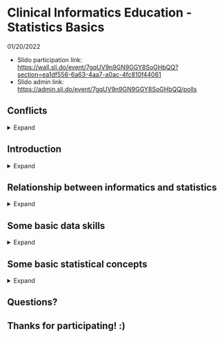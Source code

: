 # Clinical Informatics Education - Statistics Basics

01/20/2022

* Slido participation link: https://wall.sli.do/event/7gqUV9n9GN9GGY8SoGHbQQ?section=ea1df556-6a63-4aa7-a0ac-4fc810f44061
* Slido admin link: https://admin.sli.do/event/7gqUV9n9GN9GGY8SoGHbQQ/polls

## Conflicts

<details>
  <summary>Expand</summary>
  
* I don't have any financial conflicts to declare.
  
</details>

## Introduction

<details>
  <summary>Expand</summary>
  
* Christopher I. Macintosh, PhD, RN
* I am currently a Clinical Informatics Analyst on the CTIS Health Information Technology (HIT) Safety Team.
* I am an Adjunct Assistant Professor at the University of Utah College of Nursing.
* I have worked for the last 5 years on the Terminology and Modeling Team at Intermountain.
* I received my PhD from the University of Utah College of Nursing.
* Before going to graduate school I worked in the OR at LDS Hospital, IMC, and the U of U. I also worked for a short time in home health and hospice.
  
</details>

## Relationship between informatics and statistics

<details>
  <summary>Expand</summary>
  
* Slido polls 1 - 3
* Slides https://github.com/cmcntsh/clinical_informatics_education_statistics_basics/blob/main/InformaticsAndStatistics.pdf
  
</details>

## Some basic data skills

<details>
  <summary>Expand</summary>
  
* Slido polls 4
* Video https://www.youtube.com/watch?v=M07df44RXOM
* Creating tables in Excel
    * Don't have anything above the first row of your table
    * Start in cell A1
    * Each column should have a header (variable name)
    * Column names should be unique
    * Avoid spaces in column names
      * It's OK for Excel, but it's better not to have spaces if you may export your data for use in other analysis software.
    * Remove any summary rows. Only have data rows.
    * Don't merge cells. (Unmerge them if any exist.)
    * Don't use formatting to code for meaning. (i.e. text color, highlighting) If you need to add some meaning to a row, create a new column to code that meaning with text/numbers.
* Tidy data
    * Video: https://www.youtube.com/watch?v=jpCz8dAYf0o
    * Variables (columns)
    * Observations (rows)
    * Values (the content of each cell)
    * Hadley Wickham - "Tidy datasets are all alike but every messy dataset is messy in its own way."
    * No blank rows
    * No heading rows other than the one at the top. (Make a new column with that information.)
    * Don't store multiple variables in a single column. 
    * Don't put values in columns.
    * Example of how not to structure for analysis. https://www.healthypeople.gov/2020/data-search/Search-the-Data?objid=4828
* Wide vs Long format
    * Wide format has repeated measures in columns.
    * Long format has repeated measures in rows.
* Import table data from web resources in Excel
    * Example site: https://datatables.net/examples/data_sources/dom.html
    * Excel - Data - Get Data - From Web - URL (paste address of web page) - OK (You might have to click through a couple pages. Usually default settings work.)
    * When the Navigator window pops up, you can click through the available tables to see what you want. When you have the one you want click `Load`.
    * The data should import into a table in a new sheet.
* Create a pivot table from a table in Excel. (Great for quick analysis/reporting.)
    * Go to the sheet which has your data table.
    * Insert - Pivot Table - The default settings usually work (New Worksheet) - Click `OK`
    * Drag the fields desired to Rows, Columns, Values
  
</details>

## Some basic statistical concepts

<details>
  <summary>Expand</summary>
  
* Levels of Measurement
    * Nominal - mutually exclusive categories without particular order
    * Ordinal - mutually exclusive categories with order
    * Interval - equal intervals (distance between measurements)
    * Ratio - equal intervals and a true zero
    * Video: https://www.youtube.com/watch?v=LPHYPXBK_ks
    * Categorical vs Continuous
    * When in doubt, collect the highest level of measurement. (You can always transform it later.)![image](https://user-images.githubusercontent.com/32034299/150281367-f783316d-8bef-4e0d-aaa5-1566b4f7d3fb.png)
* Descriptive statistics
    * Categorical variables
      * Frequecy and percent
    * Continuous variables
      * Mean and standard deviation
      * Median and range or interquartile range (skewed data)
    * Measures of Central Tendency video: https://www.youtube.com/watch?v=kn83BA7cRNM&list=PL8dPuuaLjXtNM_Y-bUAhblSAdWRnmBUcr&index=6
    * Measures of Spread video: https://www.youtube.com/watch?v=R4yfNi_8Kqw&list=PL8dPuuaLjXtNM_Y-bUAhblSAdWRnmBUcr&index=6
* Plots
    * Categorical variables
      * Bar charts
      * Pareto charts
    * Continuous variables
      * Histograms
      * Box plots
    * Relationships
      * Scatterplots
    * Plots video: https://www.youtube.com/watch?v=HMkllhBI91Y&list=PL8dPuuaLjXtNM_Y-bUAhblSAdWRnmBUcr&index=8
    * Correlation video: https://www.youtube.com/watch?v=GtV-VYdNt_g&list=PL8dPuuaLjXtNM_Y-bUAhblSAdWRnmBUcr&index=10
* Comparisons
    * z-scores (standardization)
    * Video: https://www.youtube.com/watch?v=uAxyI_XfqXk&list=PL8dPuuaLjXtNM_Y-bUAhblSAdWRnmBUcr&index=20
* Data screening
  * What is the general purpose of what you're trying to accomplish?
  * How does your purpose and your data source(s) affect the generalizability of your results?
  * What question(s) are you trying to answer?
  * When were the data collected?
  * How were the data collected?
  * How were the data handled?
  * What variables are in your data set?
  * What is the level of measurement for each variable? (This impacts how you will visualize it and report it.)
  * Are there any problems with data accuracy?
    * Typographical errors
    * Values which don't make sense
    * Categories which don't seem to match
  * Are there any data transformations which should take place?
  * Do any variables have missing data? How will you handle that?
  * Do any variables have outliers? How will you handle that?![image](https://user-images.githubusercontent.com/32034299/150282481-f34bf88f-9d7f-4c4a-a7f8-77368dbc126c.png)
* Slido polls 5
  
</details>

## Questions?
## Thanks for participating! :)
